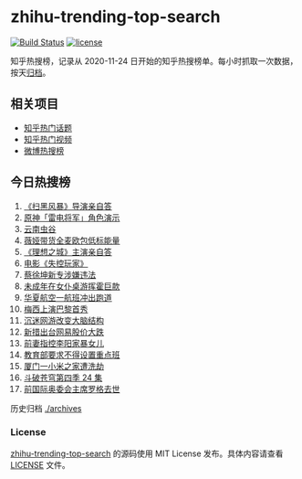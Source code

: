 # zhihu-trending-top-search

[![Build Status](https://github.com/justjavac/zhihu-trending-top-search/workflows/ci/badge.svg?branch=main)](https://github.com/justjavac/zhihu-trending-top-search/actions)
[![license](https://img.shields.io/github/license/justjavac/zhihu-trending-top-search)](https://github.com/justjavac/zhihu-trending-top-search/blob/main/LICENSE)

知乎热搜榜，记录从 2020-11-24 日开始的知乎热搜榜单。每小时抓取一次数据，按天[归档](./archives)。

## 相关项目

- [知乎热门话题](https://github.com/justjavac/zhihu-trending-hot-questions)
- [知乎热门视频](https://github.com/justjavac/zhihu-trending-hot-video)
- [微博热搜榜](https://github.com/justjavac/weibo-trending-hot-search)

## 今日热搜榜

<!-- BEGIN -->
<!-- 最后更新时间 Wed Sep 01 2021 10:21:48 GMT+0800 (China Standard Time) -->

1. [《扫黑风暴》导演亲自答](https://www.zhihu.com/search?q=扫黑风暴)
1. [原神「雷电将军」角色演示](https://www.zhihu.com/search?q=原神)
1. [云南虫谷](https://www.zhihu.com/search?q=云南虫谷)
1. [薇娅带货全麦欧包低标能量](https://www.zhihu.com/search?q=薇娅带货)
1. [《理想之城》主演亲自答](https://www.zhihu.com/search?q=理想之城)
1. [电影《失控玩家》](https://www.zhihu.com/search?q=失控玩家)
1. [蔡徐坤新专涉嫌违法](https://www.zhihu.com/search?q=蔡徐坤)
1. [未成年在女仆桌游挥霍巨款](https://www.zhihu.com/search?q=桌游)
1. [华夏航空一航班冲出跑道](https://www.zhihu.com/search?q=华夏航空)
1. [梅西上演巴黎首秀](https://www.zhihu.com/search?q=梅西)
1. [沉迷网游改变大脑结构](https://www.zhihu.com/search?q=网络游戏)
1. [新措出台网易股价大跌](https://www.zhihu.com/search?q=网易游戏)
1. [前妻指控李阳家暴女儿](https://www.zhihu.com/search?q=李阳家暴)
1. [教育部要求不得设置重点班](https://www.zhihu.com/search?q=重点班)
1. [厦门一小米之家遭洗劫](https://www.zhihu.com/search?q=小米之家被盗)
1. [斗破苍穹第四季 24 集](https://www.zhihu.com/search?q=斗破苍穹)
1. [前国际奥委会主席罗格去世](https://www.zhihu.com/search?q=罗格)

<!-- END -->

历史归档 [./archives](./archives)

### License

[zhihu-trending-top-search](https://github.com/justjavac/zhihu-trending-top-search)
的源码使用 MIT License 发布。具体内容请查看 [LICENSE](./LICENSE) 文件。
